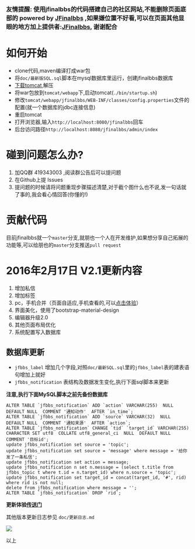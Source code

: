 ### 友情提醒: 使用jfinalbbs的代码搭建自己的社区网站,不能删除页面底部的 powered by [JFinalbbs](http://jfinalbbs.com) ,如果嫌位置不好看,可以在页面其他显眼的地方加上提供者:[JFinalbbs](http://jfinalbbs.com), 谢谢配合

# 如何开始

- clone代码,maven编译打成war包
- 将`doc/最新版SQL.sql`脚本在mysql数据库里运行，创建jfinalbbs数据库
- [下载tomcat](http://tomcat.apache.org),解压
- 将war包放到`tomcat/webapp`下,启动tomcat(`./bin/startup.sh`)
- 修改`tomcat/webapp/jfinalbbs/WEB-INF/classes/config.properties`文件的配置(就一个数据库的jdbc连接信息)
- 重启tomcat
- 打开浏览器,输入`http://localhost:8080/jfinalbbs`回车
- 后台访问路径`http://localhost:8080/jfinalbbs/admin/index`

# 碰到问题怎么办?

1. 加QQ群 419343003 ,阅读群公告后可以提问题
2. 在Github上提 Issues
3. 提问题的时候请将问题重现步骤描述清楚,对于截个图什么也不说,发一句话就了事的,我会看心情回答(你懂的!)

# 贡献代码

目前jfinalbbs就一个`master`分支,就朋也一个人在开发维护,如果想分享自己拓展的功能等,可以给朋也的`master`分支推送`pull request`

# 2016年2月17日 V2.1更新内容

1. 增加私信
2. 增加标签
3. pc，手机合并（页面自适应,手机查看的,可以[点击体验](http://jfinalbbs.com)）
4. 界面美化，使用了bootstrap-material-design
5. 编辑器升级2.0
6. 其他页面布局优化
7. 系统配置写入数据库

## 数据库更新

- `jfbbs_label` 增加几个字段,对照`doc/最新SQL.sql`里的`jfbbs_label`表的建表语句增加上就好
- `jfbbs_notification` 表结构及数据发生变化,执行下面sql脚本来更新

**注意,执行下面MySQL脚本之前先备份数据库**

```
ALTER TABLE `jfbbs_notification` ADD `action` VARCHAR(255)  NULL  DEFAULT NULL  COMMENT '通知动作'  AFTER `in_time`;
ALTER TABLE `jfbbs_notification` ADD `source` VARCHAR(32)  NULL  DEFAULT NULL  COMMENT '通知来源'  AFTER `action`;
ALTER TABLE `jfbbs_notification` CHANGE `tid` `target_id` VARCHAR(255)  CHARACTER SET utf8  COLLATE utf8_general_ci  NULL  DEFAULT NULL  COMMENT '目标id';
update jfbbs_notification set source = 'topic';
update jfbbs_notification set source = 'message' where message = '给你发了一条私信';
update jfbbs_notification set action = message;
update jfbbs_notification n set n.message = (select t.title from jfbbs_topic t where t.id = n.target_id) where n.source = 'topic';
update jfbbs_notification set target_id = concat(target_id, '#', rid) where rid is not null;
delete from jfbbs_notification where message = '';
ALTER TABLE `jfbbs_notification` DROP `rid`;
```

**更新体验[传送门](http://jfinalbbs.com)**

其他版本更新日志参见 `doc/更新日志.md`

![](http://i11.tietuku.com/6a33169a7659d90a.jpg)

以上